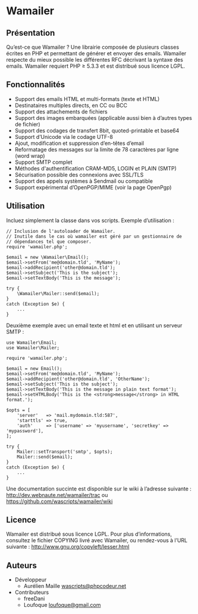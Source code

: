 ﻿
Wamailer
==========

Présentation
--------------

Qu’est-ce que Wamailer ? Une librairie composée de plusieurs classes écrites en
PHP et permettant de générer et envoyer des emails.
Wamailer respecte du mieux possible les différentes RFC décrivant la syntaxe des
emails.
Wamailer requiert PHP ≥ 5.3.3 et est distribué sous licence LGPL.


Fonctionnalités
-----------------

 * Support des emails HTML et multi-formats (texte et HTML)
 * Destinataires multiples directs, en CC ou BCC
 * Support des attachements de fichiers
 * Support des images embarquées (applicable aussi bien à d’autres types de fichier)
 * Support des codages de transfert 8bit, quoted-printable et base64
 * Support d’Unicode via le codage UTF-8
 * Ajout, modification et suppression d’en-têtes d’email
 * Reformatage des messages sur la limite de 78 caractères par ligne (word wrap)
 * Support SMTP complet
 * Méthodes d'authentification CRAM-MD5, LOGIN et PLAIN (SMTP)
 * Sécurisation possible des connexions avec SSL/TLS
 * Support des appels systèmes à Sendmail ou compatible
 * Support expérimental d’OpenPGP/MIME (voir la page OpenPgp)


Utilisation
-------------

Incluez simplement la classe dans vos scripts.
Exemple d’utilisation :

    // Inclusion de l'autoloader de Wamailer.
    // Inutile dans le cas où wamailer est géré par un gestionnaire de
    // dépendances tel que composer.
    require 'wamailer.php';

    $email = new \Wamailer\Email();
    $email->setFrom('me@domain.tld', 'MyName');
    $email->addRecipient('other@domain.tld');
    $email->setSubject('This is the subject');
    $email->setTextBody('This is the message');

    try {
        \Wamailer\Mailer::send($email);
    }
    catch (Exception $e) {
        ...
    }

Deuxième exemple avec un email texte et html et en utilisant un serveur SMTP :

    use Wamailer\Email;
    use Wamailer\Mailer;

    require 'wamailer.php';

    $email = new Email();
    $email->setFrom('me@domain.tld', 'MyName');
    $email->addRecipient('other@domain.tld', 'OtherName');
    $email->setSubject('This is the subject');
    $email->setTextBody('This is the message in plain text format');
    $email->setHTMLBody('This is the <strong>message</strong> in HTML format.');

    $opts = [
        'server'   => 'mail.mydomain.tld:587',
        'starttls' => true,
        'auth'     => ['username' => 'myusername', 'secretkey' => 'mypassword'],
    ];

    try {
        Mailer::setTransport('smtp', $opts);
        Mailer::send($email);
    }
    catch (Exception $e) {
        ...
    }

Une documentation succinte est disponible sur le wiki à l’adresse suivante :
<http://dev.webnaute.net/wamailer/trac>
ou
<https://github.com/wascripts/wamailer/wiki>


Licence
---------

Wamailer est distribué sous licence LGPL. Pour plus d’informations,
consultez le fichier COPYING livré avec Wamailer, ou rendez-vous à l’URL
suivante : <http://www.gnu.org/copyleft/lesser.html>


Auteurs
---------

 * Développeur
   * Aurélien Maille <wascripts@phpcodeur.net>
 * Contributeurs
   * freeDani
   * Loufoque <loufoque@gmail.com>

